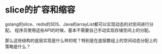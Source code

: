 # slice的扩容和缩容

golang的slice、redis的SDS、Java的arrayList都可以实现动态的对空间进行分配。
程序员使用这些API的时候，基本不需要自己手动实现存储空间上的分配。

那么这些结构的底层实现是什么样的呢？特别是在底层数组上的空间动态分配上的策略是什么？



